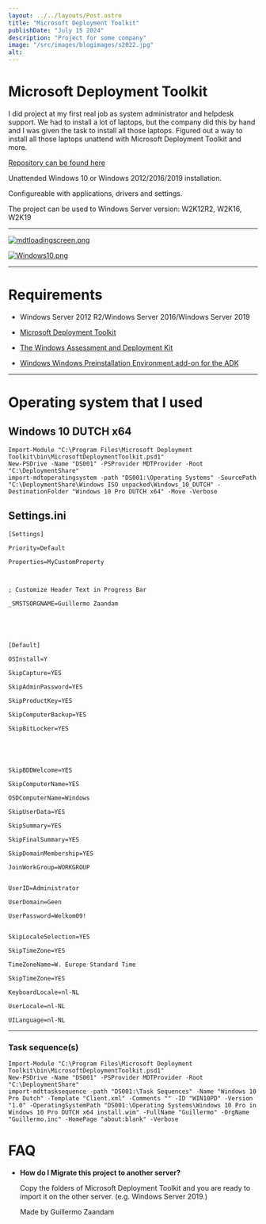 ```yaml
---
layout: ../../layouts/Post.astro
title: "Microsoft Deployment Toolkit"
publishDate: "July 15 2024"
description: "Project for some company"
image: "/src/images/blogimages/s2022.jpg"
alt: 
---
```


# Microsoft Deployment Toolkit

I did project at my first real job as system administrator and helpdesk support.
We had to install a lot of laptops, but the company did this by hand and I was given the task to install all those laptops.
Figured out a way to install all those laptops unattend with Microsoft Deployment Toolkit and more.

[Repository can be found here](https://github.com/gllrmzndm/MSFTMDT)

Unattended Windows 10 or Windows 2012/2016/2019 installation.

Configureable with applications, drivers and settings.

The project can be used to Windows Server version: W2K12R2, W2K16, W2K19

---

[![mdtloadingscreen.png](https://i.postimg.cc/jjrnq0CT/mdtloadingscreen.png)](https://postimg.cc/MndptLy3)

[![Windows10.png](https://i.postimg.cc/Z0t4PmGK/Windows10.png)](https://postimg.cc/30Bs7srP)

---

# Requirements

- Windows Server 2012 R2/Windows Server 2016/Windows Server 2019
  
- [Microsoft Deployment Toolkit](https://www.microsoft.com/en-us/download/details.aspx?id=54259)

- [The Windows Assessment and Deployment Kit](https://go.microsoft.com/fwlink/?linkid=2086042)

- [Windows Windows Preinstallation Environment add-on for the ADK](https://go.microsoft.com/fwlink/?linkid=2087112)

---

# Operating system that I used

## Windows 10 DUTCH x64

```
Import-Module "C:\Program Files\Microsoft Deployment Toolkit\bin\MicrosoftDeploymentToolkit.psd1"
New-PSDrive -Name "DS001" -PSProvider MDTProvider -Root "C:\DeploymentShare"
import-mdtoperatingsystem -path "DS001:\Operating Systems" -SourcePath "C:\DeploymentShare\Windows ISO unpacked\Windows_10_DUTCH" -DestinationFolder "Windows 10 Pro DUTCH x64" -Move -Verbose
```

## Settings.ini

```
[Settings] 

Priority=Default 

Properties=MyCustomProperty 

 

; Customize Header Text in Progress Bar 

_SMSTSORGNAME=Guillermo Zaandam 

 

 

[Default] 

OSInstall=Y 

SkipCapture=YES 

SkipAdminPassword=YES 

SkipProductKey=YES 

SkipComputerBackup=YES 

SkipBitLocker=YES 

 

 

SkipBDDWelcome=YES 

SkipComputerName=YES 

OSDComputerName=Windows 

SkipUserData=YES 

SkipSummary=YES 

SkipFinalSummary=YES 

SkipDomainMembership=YES 

JoinWorkGroup=WORKGROUP


UserID=Administrator 

UserDomain=Geen 

UserPassword=Welkom09! 


SkipLocaleSelection=YES 

SkipTimeZone=YES 

TimeZoneName=W. Europe Standard Time 

SkipTimeZone=YES 

KeyboardLocale=nl-NL 

UserLocale=nl-NL 

UILanguage=nl-NL 
```

---

### Task sequence(s)

```
Import-Module "C:\Program Files\Microsoft Deployment Toolkit\bin\MicrosoftDeploymentToolkit.psd1"
New-PSDrive -Name "DS001" -PSProvider MDTProvider -Root "C:\DeploymentShare"
import-mdttasksequence -path "DS001:\Task Sequences" -Name "Windows 10 Pro Dutch" -Template "Client.xml" -Comments "" -ID "WIN10PD" -Version "1.0" -OperatingSystemPath "DS001:\Operating Systems\Windows 10 Pro in Windows 10 Pro DUTCH x64 install.wim" -FullName "Guillermo" -OrgName "Guillermo.inc" -HomePage "about:blank" -Verbose
```

# FAQ

- **How do I Migrate this project to another server?**
 
  Copy the folders of Microsoft Deployment Toolkit and you are ready to import it on the other server. (e.g. Windows Server 2019.)

  Made by Guillermo Zaandam